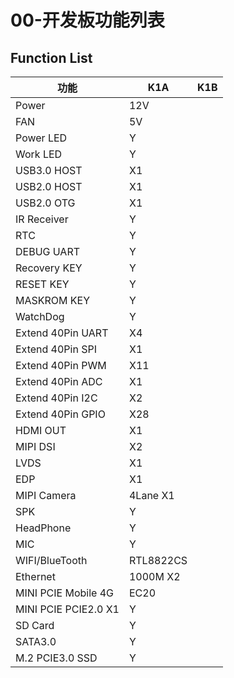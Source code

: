 # 00-开发板功能列表





## Function List

| 功能                 | K1A       | K1B  |
| -------------------- | --------- | ---- |
| Power                | 12V       |      |
| FAN                  | 5V        |      |
| Power LED            | Y         |      |
| Work LED             | Y         |      |
| USB3.0 HOST          | X1        |      |
| USB2.0 HOST          | X1        |      |
| USB2.0 OTG           | X1        |      |
| IR Receiver          | Y         |      |
| RTC                  | Y         |      |
| DEBUG UART           | Y         |      |
| Recovery KEY         | Y         |      |
| RESET KEY            | Y         |      |
| MASKROM KEY          | Y         |      |
| WatchDog             | Y         |      |
| Extend 40Pin UART    | X4        |      |
| Extend 40Pin SPI     | X1        |      |
| Extend 40Pin PWM     | X11       |      |
| Extend 40Pin ADC     | X1        |      |
| Extend 40Pin I2C     | X2        |      |
| Extend 40Pin GPIO    | X28       |      |
| HDMI OUT             | X1        |      |
| MIPI DSI             | X2        |      |
| LVDS                 | X1        |      |
| EDP                  | X1        |      |
| MIPI Camera          | 4Lane X1  |      |
| SPK                  | Y         |      |
| HeadPhone            | Y         |      |
| MIC                  | Y         |      |
| WIFI/BlueTooth       | RTL8822CS |      |
| Ethernet             | 1000M X2  |      |
| MINI PCIE Mobile 4G  | EC20      |      |
| MINI PCIE PCIE2.0 X1 | Y         |      |
| SD Card              | Y         |      |
| SATA3.0              | Y         |      |
| M.2 PCIE3.0 SSD      | Y         |      |
